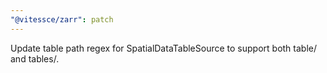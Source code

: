 ```yaml
---
"@vitessce/zarr": patch
---
```


Update table path regex for SpatialDataTableSource to support both table/ and tables/.
